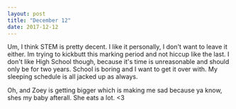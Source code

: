 ```yaml
---
layout: post
title: "December 12"
date: 2017-12-12
---
```

Um, I think STEM is pretty decent. I like it personally, I don't want to leave it either. Im trying to kickbutt this marking period and not hiccup like the last. 
I don't like High School though, because it's time is unreasonable and should only be for two years. School is boring and I want to get it over with. My sleeping schedule is all jacked up as always. 

Oh, and Zoey is getting bigger which is making me sad because ya know, shes my baby afterall. She eats a lot.  <3
